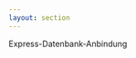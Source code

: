 ```yaml
---
layout: section
---
```


<EmojiTitle title="Übung" emoji="👷">
Express-Datenbank-Anbindung
</EmojiTitle>

<PageNumber/>

<Footer
    text="💻 API-/Backend-Entwicklung"
/>
